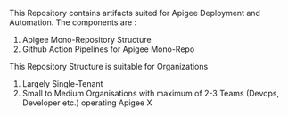 This Repository contains artifacts suited for Apigee Deployment and Automation.
The components are :
1) Apigee Mono-Repository Structure  
2) Github Action Pipelines for Apigee Mono-Repo 


This Repository Structure is suitable for Organizations 
1) Largely Single-Tenant 
2) Small to Medium Organisations with maximum of 2-3 Teams (Devops, Developer etc.) operating
Apigee X
